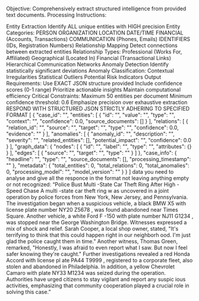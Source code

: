 Objective: Comprehensively extract structured intelligence from provided text documents. Processing Instructions:

Entity Extraction
Identify ALL unique entities with HIGH precision
Entity Categories:
PERSON
ORGANIZATION
LOCATION
DATE/TIME
FINANCIAL (Accounts, Transactions)
COMMUNICATION (Phones, Emails)
IDENTIFIERS (IDs, Registration Numbers)
Relationship Mapping
Detect connections between extracted entities
Relationship Types:
Professional (Works For, Affiliated)
Geographical (Located In)
Financial (Transactional Links)
Hierarchical
Communication Networks
Anomaly Detection
Identify statistically significant deviations
Anomaly Classification:
Contextual Irregularities
Statistical Outliers
Potential Risk Indicators Output Requirements:
Use EXACT JSON structure provided
Include confidence scores (0-1 range)
Prioritize actionable insights
Maintain computational efficiency Critical Constraints:
Maximum 50 entities per document
Minimum confidence threshold: 0.6
Emphasize precision over exhaustive extraction RESPOND WITH STRUCTURED JSON STRICTLY ADHERING TO SPECIFIED FORMAT
[ { "case_id": "", "entities": [ { "id": "", "value": "", "type": "", "context": "", "confidence": 0.0, "source_documents": [] } ], "relations": [ { "relation_id": "", "source": "", "target": "", "type": "", "confidence": 0.0, "evidence": "" } ], "anomalies": [ { "anomaly_id": "", "description": "", "severity": "", "related_entities": [], "potential_impact": "", "confidence": 0.0 } ], "graph_data": { "nodes": [ { "id": "", "label": "", "type": "", "attributes": {} } ], "edges": [ { "source": "", "target": "", "type": "" } ] }, "case_info": { "headline": "", "type": "", "source_documents": [], "processing_timestamp": "" }, "metadata": { "total_entities": 0, "total_relations": 0, "total_anomalies": 0, "processing_model": "", "model_version": "" } } ]
data you need to analyse and give all the responce in the format not leaving anything empty or not recognized:
“Police Bust Multi -State Car Theft Ring After High -Speed Chase A multi -state car theft ring w as uncovered in a joint operation by police forces from New York, New Jersey, and Pennsylvania. The investigation began when a suspicious vehicle, a black BMW X5 with license plate number NY20 Z5678 , was found abandoned near Times Square. Another vehicle, a white Ford F -150 with plate number NJ11 G1234 , was stopped near the George Washington Bridge. Witnesses expressed a mix of shock and relief. Sarah Cooper, a local shop owner, stated, "It's terrifying to think that this could happen right in our neighborh ood. I'm just glad the police caught them in time." Another witness, Thomas Green, remarked, "Honestly, I was afraid to even report what I saw. But now I feel safer knowing they're caught." Further investigations revealed a red Honda Accord with license pl ate PA44 T9999 , registered to a corporate fleet, also stolen and abandoned in Philadelphia. In addition, a yellow Chevrolet Camaro with plate NY33 M1234 was seized during the operation. Authorities have urged citizens to stay vigilant and report any suspic ious activities, emphasizing that community cooperation played a crucial role in solving this case.”